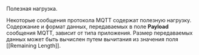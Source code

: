 Полезная нагрузка.

Некоторые сообщения протокола MQTT содержат полезную нагрузку. Содержание и формат данных, передаваемых в поле **Payload** сообщения MQTT, зависит от типа приложения. Размер передаваемых данных может быть вычислен путем вычитания из значения поля [[Remaining Length]].